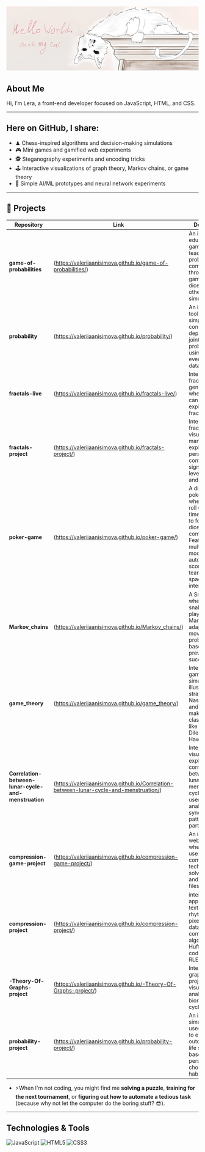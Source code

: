 ![Hero Image](https://github.com/lima4ka/art/blob/main/artcot.png?raw=true)
---

## About Me

Hi, I’m Lera, a front-end developer focused on JavaScript, HTML, and CSS.

---

## Here on GitHub, I share:

- ♟ Chess-inspired algorithms and decision-making simulations  
- 🎮 Mini games and gamified web experiments  
- 🕵️ Steganography experiments and encoding tricks  
- 🕹 Interactive visualizations of graph theory, Markov chains, or game theory  
- 🤖 Simple AI/ML prototypes and neural network experiments

---

## 🚀 Projects

| Repository | Link | Description |
|------------|------|-------------|
| **game-of-probabilities** | (https://valeriiaanisimova.github.io/game-of-probabilities/) | An interactive educational game that teaches probability and combinatorics through mini-games with dice, coins, and other simulations. |
| **probability** | (https://valeriiaanisimova.github.io/probability/) | An interactive tool to calculate simple, conditional, dependent, and joint probabilities using custom events and datasets. |
| **fractals-live** | (https://valeriiaanisimova.github.io/fractals-live/) | Interactive fractal generator where users can create and explore live fractal patterns. |
| **fractals-project** | (https://valeriiaanisimova.github.io/fractals-project/) | Interactive fractal tree visualization for managing and exploring personal contacts with significance levels, roles, and statuses. |
| **poker-game** | (https://valeriiaanisimova.github.io/poker-game/) | A dice-based poker game where players roll up to three times per turn to form five-dice combinations. Features multiple game modes, hints, automatic scoring, and team play in a space-themed interface. |
| **Markov_chains** | (https://valeriiaanisimova.github.io/Markov_chains/) | A Snake game where the snake learns to play using Markov chains, adapting its moves probabilistically based on previous successes. | 
| **game_theory** | (https://valeriiaanisimova.github.io/game_theory/) | Interactive game theory simulations illustrating strategies, Nash equilibria, and decision-making in classic games like Prisoner’s Dilemma and Hawk-Dove. | 
| **Correlation-between-lunar-cycle-and-menstruation** | (https://valeriiaanisimova.github.io/Correlation-between-lunar-cycle-and-menstruation/) | Interactive visualization exploring correlations between the lunar cycle and menstrual cycles, allowing users to analyze synchronization patterns across participants. | 
| **compression-game-project** | (https://valeriiaanisimova.github.io/compression-game-project/) | An interactive web game where players use data compression techniques to solve puzzles and optimize files. |
| **compression-project** | (https://valeriiaanisimova.github.io/compression-project/) | interactive web app that turns text into music, rhythms, and pixel art using data compression algorithms like Huffman coding and RLE. | 
| **-Theory-Of-Graphs-project** | (https://valeriiaanisimova.github.io/-Theory-Of-Graphs-project/) | Interactive graph theory project visualizing and analyzing biorhythm cycles. | 
| **probability-project** | (https://valeriiaanisimova.github.io/probability-project/) | An interactive simulation that uses probability to estimate outcomes of life scenarios based on personal choices and habits. | 


- ⚡When I'm not coding, you might find me **solving a puzzle**, **training for the next tournament**, or **figuring out how to automate a tedious task** (because why not let the computer do the boring stuff? 😎).

---

## Technologies & Tools

![JavaScript](https://img.shields.io/badge/JavaScript-ES6-yellow?style=flat-square)
![HTML5](https://img.shields.io/badge/HTML5-HTML5-orange?style=flat-square)
![CSS3](https://img.shields.io/badge/CSS3-CSS3-blue?style=flat-square)
